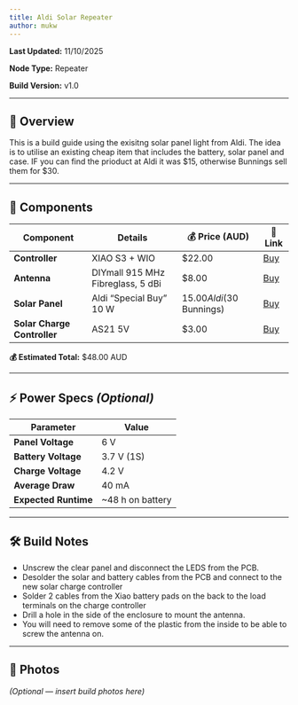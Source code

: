 ```yaml
---
title: Aldi Solar Repeater
author: mukw
---
```


**Last Updated:** 11/10/2025

**Node Type:** Repeater

**Build Version:** v1.0

---

## 📝 Overview

This is a build guide using the exisitng solar panel light from Aldi. The idea is to utilise an existing cheap item that includes the battery, solar panel and case.
IF you can find the prioduct at Aldi it was $15, otherwise Bunnings sell them for $30.

---

## 🧰 Components

| Component | Details | 💰 Price (AUD) | 🔗 Link |
|----------|---------|---------------|---------|
| **Controller** | XIAO S3 + WIO | $22.00 | [Buy](https://www.aliexpress.com/item/1005008094638318.html) |
| **Antenna** | DIYmall 915 MHz Fibreglass, 5 dBi | $8.00 | [Buy](https://www.aliexpress.com/item/1005006712636707.html) |
| **Solar Panel** | Aldi “Special Buy” 10 W | $15.00 Aldi ($30 Bunnings) | [Buy](https://www.bunnings.com.au/solar-magic-100-300lm-hi-low-led-spotlight_p0185888) |
| **Solar Charge Controller** | AS21 5V | $3.00 | [Buy](https://www.aliexpress.com/item/1005001728396318.html) |

**💰 Estimated Total:** $48.00 AUD

---

## ⚡ Power Specs *(Optional)*

| Parameter | Value |
|----------|-------|
| **Panel Voltage** | 6 V |
| **Battery Voltage** | 3.7 V (1S) |
| **Charge Voltage** | 4.2 V |
| **Average Draw** | 40 mA |
| **Expected Runtime** | ~48 h on battery |

---

## 🛠️ Build Notes

- Unscrew the clear panel and disconnect the LEDS from the PCB.
- Desolder the solar and battery cables from the PCB and connect to the new solar charge controller
- Solder 2 cables from the Xiao battery pads on the back to the load terminals on the charge controller
- Drill a hole in the side of the enclosure to mount the antenna.
- You will need to remove some of the plastic from the inside to be able to screw the antenna on.

---

## 📸 Photos

*(Optional — insert build photos here)*

